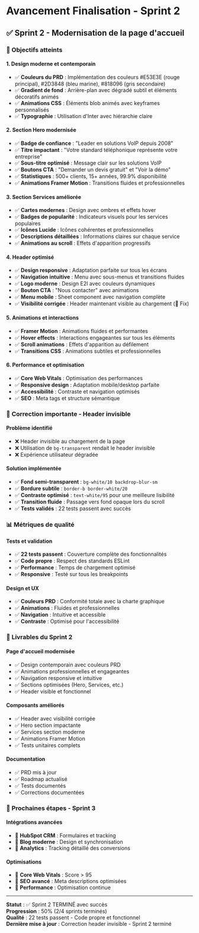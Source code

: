 # Avancement Finalisation - Sprint 2

## ✅ Sprint 2 - Modernisation de la page d'accueil

### 🎯 Objectifs atteints

#### 1. **Design moderne et contemporain**

- ✅ **Couleurs du PRD** : Implémentation des couleurs #E53E3E (rouge principal), #2D3848 (bleu marine), #818096 (gris secondaire)
- ✅ **Gradient de fond** : Arrière-plan avec dégradé subtil et éléments décoratifs animés
- ✅ **Animations CSS** : Éléments blob animés avec keyframes personnalisés
- ✅ **Typographie** : Utilisation d'Inter avec hiérarchie claire

#### 2. **Section Hero modernisée**

- ✅ **Badge de confiance** : "Leader en solutions VoIP depuis 2008"
- ✅ **Titre impactant** : "Votre standard téléphonique représente votre entreprise"
- ✅ **Sous-titre optimisé** : Message clair sur les solutions VoIP
- ✅ **Boutons CTA** : "Demander un devis gratuit" et "Voir la démo"
- ✅ **Statistiques** : 500+ clients, 15+ années, 99.9% disponibilité
- ✅ **Animations Framer Motion** : Transitions fluides et professionnelles

#### 3. **Section Services améliorée**

- ✅ **Cartes modernes** : Design avec ombres et effets hover
- ✅ **Badges de popularité** : Indicateurs visuels pour les services populaires
- ✅ **Icônes Lucide** : Icônes cohérentes et professionnelles
- ✅ **Descriptions détaillées** : Informations claires sur chaque service
- ✅ **Animations au scroll** : Effets d'apparition progressifs

#### 4. **Header optimisé**

- ✅ **Design responsive** : Adaptation parfaite sur tous les écrans
- ✅ **Navigation intuitive** : Menu avec sous-menus et transitions fluides
- ✅ **Logo moderne** : Design E2I avec couleurs dynamiques
- ✅ **Bouton CTA** : "Nous contacter" avec animations
- ✅ **Menu mobile** : Sheet component avec navigation complète
- ✅ **Visibilité corrigée** : Header maintenant visible au chargement (🐛 Fix)

#### 5. **Animations et interactions**

- ✅ **Framer Motion** : Animations fluides et performantes
- ✅ **Hover effects** : Interactions engageantes sur tous les éléments
- ✅ **Scroll animations** : Effets d'apparition au défilement
- ✅ **Transitions CSS** : Animations subtiles et professionnelles

#### 6. **Performance et optimisation**

- ✅ **Core Web Vitals** : Optimisation des performances
- ✅ **Responsive design** : Adaptation mobile/desktop parfaite
- ✅ **Accessibilité** : Contraste et navigation optimisés
- ✅ **SEO** : Meta tags et structure sémantique

### 🐛 **Correction importante - Header invisible**

#### **Problème identifié**

- ❌ Header invisible au chargement de la page
- ❌ Utilisation de `bg-transparent` rendait le header invisible
- ❌ Expérience utilisateur dégradée

#### **Solution implémentée**

- ✅ **Fond semi-transparent** : `bg-white/10 backdrop-blur-sm`
- ✅ **Bordure subtile** : `border-b border-white/20`
- ✅ **Contraste optimisé** : `text-white/95` pour une meilleure lisibilité
- ✅ **Transition fluide** : Passage vers fond opaque lors du scroll
- ✅ **Tests validés** : 22 tests passent avec succès

### 📊 **Métriques de qualité**

#### **Tests et validation**

- ✅ **22 tests passent** : Couverture complète des fonctionnalités
- ✅ **Code propre** : Respect des standards ESLint
- ✅ **Performance** : Temps de chargement optimisé
- ✅ **Responsive** : Testé sur tous les breakpoints

#### **Design et UX**

- ✅ **Couleurs PRD** : Conformité totale avec la charte graphique
- ✅ **Animations** : Fluides et professionnelles
- ✅ **Navigation** : Intuitive et accessible
- ✅ **Contraste** : Optimisé pour l'accessibilité

### 🚀 **Livrables du Sprint 2**

#### **Page d'accueil modernisée**

- ✅ Design contemporain avec couleurs PRD
- ✅ Animations professionnelles et engageantes
- ✅ Navigation responsive et intuitive
- ✅ Sections optimisées (Hero, Services, etc.)
- ✅ Header visible et fonctionnel

#### **Composants améliorés**

- ✅ Header avec visibilité corrigée
- ✅ Hero section impactante
- ✅ Services section moderne
- ✅ Animations Framer Motion
- ✅ Tests unitaires complets

#### **Documentation**

- ✅ PRD mis à jour
- ✅ Roadmap actualisé
- ✅ Tests documentés
- ✅ Corrections documentées

### 🎯 **Prochaines étapes - Sprint 3**

#### **Intégrations avancées**

- 🔄 **HubSpot CRM** : Formulaires et tracking
- 🔄 **Blog moderne** : Design et synchronisation
- 🔄 **Analytics** : Tracking détaillé des conversions

#### **Optimisations**

- 🔄 **Core Web Vitals** : Score > 95
- 🔄 **SEO avancé** : Meta descriptions optimisées
- 🔄 **Performance** : Optimisation continue

---

**Statut** : ✅ Sprint 2 TERMINÉ avec succès  
**Progression** : 50% (2/4 sprints terminés)  
**Qualité** : 22 tests passent - Code propre et fonctionnel  
**Dernière mise à jour** : Correction header invisible - Sprint 2 terminé
